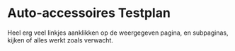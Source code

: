 # Auto-accessoires Testplan

Heel erg veel linkjes aanklikken op de weergegeven pagina, en subpaginas, kijken of alles werkt zoals verwacht.